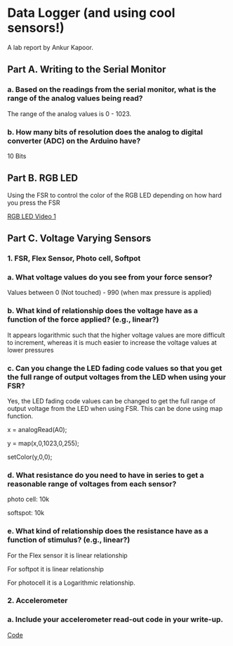  # Data Logger (and using cool sensors!)
 
 A lab report by Ankur Kapoor.
 
## Part A. Writing to the Serial Monitor
### a. Based on the readings from the serial monitor, what is the range of the analog values being read?

 The range of the analog values is 0 - 1023.

### b. How many bits of resolution does the analog to digital converter (ADC) on the Arduino have?

10 Bits 


## Part B. RGB LED

Using the FSR to control the color of the RGB LED depending on how hard you press the FSR

[RGB LED Video 1](https://www.youtube.com/watch?v=RVE8Z4Zoz2w) 

 

## Part C. Voltage Varying Sensors
### 1. FSR, Flex Sensor, Photo cell, Softpot
### a. What voltage values do you see from your force sensor?

Values between 0 (Not touched) - 990 (when max pressure is applied) 


### b. What kind of relationship does the voltage have as a function of the force applied? (e.g., linear?)

It appears logarithmic such that the higher voltage values are more difficult to increment, whereas it is much easier to increase the voltage values at lower pressures

### c. Can you change the LED fading code values so that you get the full range of output voltages from the LED when using your FSR?
Yes, the LED fading code values can be changed to get the full range of output voltage from the LED when using FSR. This can be done using map function. 

 x = analogRead(A0); 

 y = map(x,0,1023,0,255); 

setColor(y,0,0);

### d. What resistance do you need to have in series to get a reasonable range of voltages from each sensor?

 photo cell: 10k 
 
 softspot: 10k

### e. What kind of relationship does the resistance have as a function of stimulus? (e.g., linear?)
For the Flex sensor it is linear relationship

For softpot it is linear relationship

For photocell it is a Logarithmic relationship.

### 2. Accelerometer
### a. Include your accelerometer read-out code in your write-up.

[Code](https://github.com/ak2552/Ankur_Kapoor_IDD/blob/master/accelerometer.ino)


